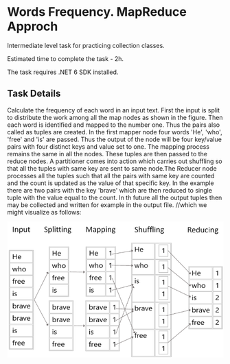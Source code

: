 # Words Frequency. MapReduce Approch

Intermediate level task for practicing collection classes.

Estimated time to complete the task - 2h.

The task requires .NET 6 SDK installed.

## Task Details

Calculate the frequency of each word in an input text. First the input is split to distribute the work among all the map nodes as shown in the figure. Then each word is identified and mapped to the number one. Thus the pairs also called as tuples are created. In the first mapper node four words 'He', 'who', 'free' and 'is' are passed. Thus the output of the node will be four key/value pairs with four distinct keys and value set to one. The mapping process remains the same in all the nodes. These tuples are then passed to the reduce nodes.  A partitioner comes into action which carries out shuffling so that all the tuples with same key are sent to same node.The Reducer node processes all the tuples such that all the pairs with same key are counted and the count is updated as the value of that specific key. In the example there are two pairs with the key 'brave' which are then reduced to single tuple with the value equal to the count. In th future all the output tuples then may be collected and written for example in the output file.
//which we might visualize as follows:

![](Images/map-reduce-words-frequency.png)
